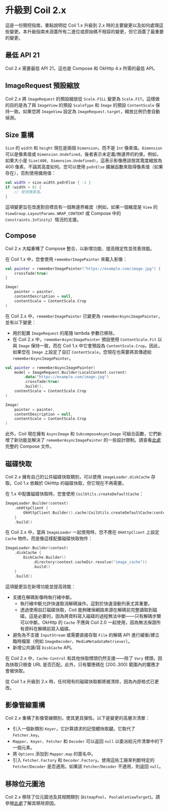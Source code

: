# 升級到 Coil 2.x

這是一份簡短指南，重點說明從 Coil 1.x 升級到 2.x 時的主要變更以及如何處理這些變更。本升級指南未涵蓋所有二進位或原始碼不相容的變更，但它涵蓋了最重要的變更。

## 最低 API 21

Coil 2.x 需要最低 API 21。這也是 Compose 和 OkHttp 4.x 所需的最低 API。

## ImageRequest 預設縮放

Coil 2.x 將 `ImageRequest` 的預設縮放從 `Scale.FILL` 變更為 `Scale.FIT`。這樣做的目的是為了與 `ImageView` 的預設 `ScaleType` 和 `Image` 的預設 `ContentScale` 保持一致。如果您將 `ImageView` 設定為 `ImageRequest.target`，縮放比例仍會自動偵測。

## Size 重構

`Size` 的 `width` 和 `height` 現在是兩個 `Dimension`，而不是 `Int` 像素值。`Dimension` 可以是像素值或 `Dimension.Undefined`，後者表示未定義/無邊界的約束。例如，如果大小是 `Size(400, Dimension.Undefined)`，這表示影像應該按其寬度縮放為 400 像素，不論其高度如何。您可以使用 `pxOrElse` 擴展函數來取得像素值（如果存在），否則使用備用值：

```kotlin
val width = size.width.pxOrElse { -1 }
if (width > 0) {
    // 使用像素值。
}
```

這項變更旨在改進對目標具有一個無邊界維度（例如，如果一個維度是 `View` 的 `ViewGroup.LayoutParams.WRAP_CONTENT` 或 Compose 中的 `Constraints.Infinity`）情況的支援。

## Compose

Coil 2.x 大幅重構了 Compose 整合，以新增功能、提高穩定性並改善效能。

在 Coil 1.x 中，您會使用 `rememberImagePainter` 來載入影像：

```kotlin
val painter = rememberImagePainter("https://example.com/image.jpg") {
    crossfade(true)
}

Image(
    painter = painter,
    contentDescription = null,
    contentScale = ContentScale.Crop
)
```

在 Coil 2.x 中，`rememberImagePainter` 已變更為 `rememberAsyncImagePainter`，並有以下變更：

- 用於配置 `ImageRequest` 的尾隨 lambda 參數已移除。
- 在 Coil 2.x 中，`rememberAsyncImagePainter` 預設使用 `ContentScale.Fit` 以與 `Image` 保持一致，而在 Coil 1.x 中它會預設為 `ContentScale.Crop`。因此，如果您在 `Image` 上設定了自訂 `ContentScale`，您現在也需要將其傳遞給 `rememberAsyncImagePainter`。

```kotlin
val painter = rememberAsyncImagePainter(
    model = ImageRequest.Builder(LocalContext.current)
        .data("https://example.com/image.jpg")
        .crossfade(true)
        .build(),
    contentScale = ContentScale.Crop
)

Image(
    painter = painter,
    contentDescription = null,
    contentScale = ContentScale.Crop
)
```

此外，Coil 現在擁有 `AsyncImage` 和 `SubcomposeAsyncImage` 可組合函數，它們新增了新功能並解決了 `rememberAsyncImagePainter` 的一些設計限制。請查看[此處](compose.md)完整的 Compose 文件。

## 磁碟快取

Coil 2.x 擁有自己的公共磁碟快取類別，可以使用 `imageLoader.diskCache` 存取。Coil 1.x 依賴於 OkHttp 的磁碟快取，但它現在不再需要。

在 1.x 中配置磁碟快取時，您會使用 `CoilUtils.createDefaultCache`：

```kotlin
ImageLoader.Builder(context)
    .okHttpClient {
        OkHttpClient.Builder().cache(CoilUtils.createDefaultCache(context)).build()
    }
    .build()
```

在 Coil 2.x 中，當與 `ImageLoader` 一起使用時，您不應在 `OkHttpClient` 上設定 `Cache` 物件。而是像這樣配置磁碟快取物件：

```kotlin
ImageLoader.Builder(context)
    .diskCache {
        DiskCache.Builder()
            .directory(context.cacheDir.resolve("image_cache"))
            .build()
    }
    .build()
```

這項變更旨在新增功能並提高效能：

- 支援在解碼影像時執行緒中斷。
  - 執行緒中斷允許快速取消解碼操作。這對於快速滾動列表尤其重要。
  - 透過使用自訂磁碟快取，Coil 能夠確保網路來源在解碼前完整讀取到磁碟。這是必要的，因為將資料寫入磁碟的過程無法中斷——只有解碼步驟可以中斷。OkHttp 的 `Cache` 不應與 Coil 2.0 一起使用，因為無法保證所有資料在解碼前寫入磁碟。
- 避免為不支援 `InputStream` 或需要直接存取 `File` 的解碼 API 進行緩衝/建立臨時檔案（例如 `ImageDecoder`、`MediaMetadataRetriever`）。
- 新增公共讀/寫 `DiskCache` API。

在 Coil 2.x 中，`Cache-Control` 和其他快取標頭仍然支援——除了 `Vary` 標頭，因為快取只檢查 URL 是否匹配。此外，只有響應碼在 [200..300) 範圍內的響應才會被快取。

從 Coil 1.x 升級到 2.x 時，任何現有的磁碟快取都將被清除，因為內部格式已更改。

## 影像管線重構

Coil 2.x 重構了影像管線類別，使其更具彈性。以下是變更的高層次清單：

- 引入一個新類別 `Keyer`，它計算請求的記憶體快取鍵。它取代了 `Fetcher.key`。
- `Mapper`、`Keyer`、`Fetcher` 和 `Decoder` 可以返回 `null` 以委派給元件清單中的下一個元素。
- 將 `Options` 添加到 `Mapper.map` 的簽名中。
- 引入 `Fetcher.Factory` 和 `Decoder.Factory`。使用這些工廠來判斷特定的 `Fetcher`/`Decoder` 是否適用。如果該 `Fetcher`/`Decoder` 不適用，則返回 `null`。

## 移除位元圖池

Coil 2.x 移除了位元圖池及其相關類別 (`BitmapPool`、`PoolableViewTarget`)。請參閱[此處](https://github.com/coil-kt/coil/discussions/1186#discussioncomment-2305528)了解其移除原因。